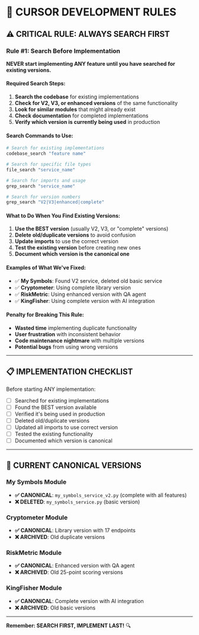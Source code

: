 # 🚨 CURSOR DEVELOPMENT RULES

## ⚠️ CRITICAL RULE: ALWAYS SEARCH FIRST

### Rule #1: Search Before Implementation
**NEVER start implementing ANY feature until you have searched for existing versions.**

#### Required Search Steps:
1. **Search the codebase** for existing implementations
2. **Check for V2, V3, or enhanced versions** of the same functionality
3. **Look for similar modules** that might already exist
4. **Check documentation** for completed implementations
5. **Verify which version is currently being used** in production

#### Search Commands to Use:
```bash
# Search for existing implementations
codebase_search "feature name"

# Search for specific file types
file_search "service_name"

# Search for imports and usage
grep_search "service_name"

# Search for version numbers
grep_search "V2|V3|enhanced|complete"
```

#### What to Do When You Find Existing Versions:
1. **Use the BEST version** (usually V2, V3, or "complete" versions)
2. **Delete old/duplicate versions** to avoid confusion
3. **Update imports** to use the correct version
4. **Test the existing version** before creating new ones
5. **Document which version is the canonical one**

#### Examples of What We've Fixed:
- ✅ **My Symbols**: Found V2 service, deleted old basic service
- ✅ **Cryptometer**: Using complete library version
- ✅ **RiskMetric**: Using enhanced version with QA agent
- ✅ **KingFisher**: Using complete version with AI integration

#### Penalty for Breaking This Rule:
- **Wasted time** implementing duplicate functionality
- **User frustration** with inconsistent behavior
- **Code maintenance nightmare** with multiple versions
- **Potential bugs** from using wrong versions

---

## 📋 IMPLEMENTATION CHECKLIST

Before starting ANY implementation:

- [ ] Searched for existing implementations
- [ ] Found the BEST version available
- [ ] Verified it's being used in production
- [ ] Deleted old/duplicate versions
- [ ] Updated all imports to use correct version
- [ ] Tested the existing functionality
- [ ] Documented which version is canonical

---

## 🎯 CURRENT CANONICAL VERSIONS

### My Symbols Module
- **✅ CANONICAL**: `my_symbols_service_v2.py` (complete with all features)
- **❌ DELETED**: `my_symbols_service.py` (basic version)

### Cryptometer Module
- **✅ CANONICAL**: Library version with 17 endpoints
- **❌ ARCHIVED**: Old duplicate versions

### RiskMetric Module
- **✅ CANONICAL**: Enhanced version with QA agent
- **❌ ARCHIVED**: Old 25-point scoring versions

### KingFisher Module
- **✅ CANONICAL**: Complete version with AI integration
- **❌ ARCHIVED**: Old basic versions

---

**Remember: SEARCH FIRST, IMPLEMENT LAST!** 🔍
